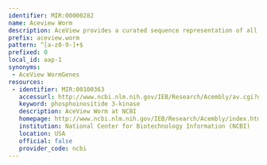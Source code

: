 ```yaml
---
identifier: MIR:00000282
name: Aceview Worm
description: AceView provides a curated sequence representation of all public mRNA sequences (mRNAs from GenBank or RefSeq, and single pass cDNA sequences from dbEST and Trace). These are aligned on the genome and clustered into a minimal number of alternative transcript variants and grouped into genes. In addition, alternative features such as promoters, and expression in tissues is recorded. This collection references C. elegans genes and expression.
prefix: aceview.worm
pattern: ^[a-z0-9-]+$
prefixed: 0
local_id: aap-1
synonyms:
 - AceView WormGenes
resources:
 - identifier: MIR:00100363
   accessurl: http://www.ncbi.nlm.nih.gov/IEB/Research/Acembly/av.cgi?db=worm&c=Gene&l=${lid}
   keyword: phosphoinositide 3-kinase
   description: AceView Worm at NCBI
   homepage: http://www.ncbi.nlm.nih.gov/IEB/Research/Acembly/index.html?worm
   institution: National Center for Biotechnology Information (NCBI)
   location: USA
   official: false
   provider_code: ncbi
---
```

